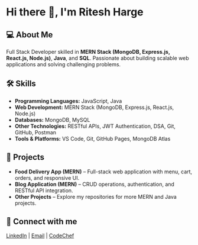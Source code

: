 # Hi there 👋, I'm Ritesh Harge

## 💻 About Me
Full Stack Developer skilled in **MERN Stack (MongoDB, Express.js, React.js, Node.js)**, **Java**, and **SQL**. Passionate about building scalable web applications and solving challenging problems.  

## 🛠 Skills
- **Programming Languages:** JavaScript, Java  
- **Web Development:** MERN Stack (MongoDB, Express.js, React.js, Node.js)  
- **Databases:** MongoDB, MySQL 
- **Other Technologies:** RESTful APIs, JWT Authentication, DSA, Git, GitHub, Postman  
- **Tools & Platforms:** VS Code, Git, GitHub Pages, MongoDB Atlas  

## 📂 Projects
- **Food Delivery App (MERN)** – Full-stack web application with menu, cart, orders, and responsive UI.  
- **Blog Application (MERN)** – CRUD operations, authentication, and RESTful API integration.  
- **Other Projects** – Explore my repositories for more MERN and Java projects.  

## 🔗 Connect with me
[LinkedIn](https://www.linkedin.com/in/ritesh-harge-19814a248) | [Email](hargeritesh@gmail.com) | [CodeChef](https://www.codechef.com/users/ritesh_harge1)
